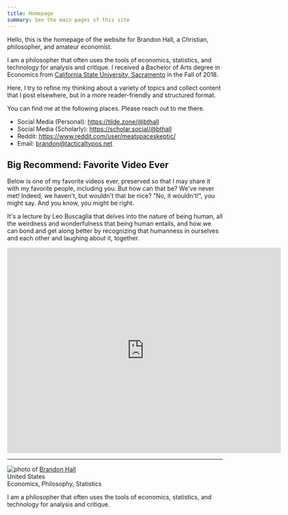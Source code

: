 ```yaml
---
title: Homepage
summary: See the main pages of this site
---
```


Hello, this is the homepage of the website for Brandon Hall, a Christian, philosopher, and amateur economist.

I am a philosopher that often uses the tools of economics, statistics, and technology for analysis and critique. I received a Bachelor of Arts degree in Economics from [California State University, Sacramento](https://www.csus.edu/econ/) in the Fall of 2018.

Here, I try to refine my thinking about a variety of topics and collect content that I post elsewhere, but in a more reader-friendly and structured format.

You can find me at the following places. Please reach out to me there.

* Social Media (Personal): <https://tilde.zone/@bthall>
* Social Media (Scholarly): <a rel="me" href="https://scholar.social/@bthall">https://scholar.social/@bthall</a>
* Reddit: <https://www.reddit.com/user/meatspaceskeptic/>
* Email: [brandon@tacticaltypos.net](mailto:brandon@tacticaltypos.net)

## Big Recommend: Favorite Video Ever
Below is one of my favorite videos ever, preserved so that I may share it with my favorite people, including you. But how can that be? We've never met! Indeed, we haven't, but wouldn't that be nice? "No, it wouldn't!", you might say. And you know, you might be right.

It's a lecture by Leo Buscaglia that delves into the nature of being human, all the weirdness and wonderfulness that being human entails, and how we can bond and get along better by recognizing that humanness in ourselves and each other and laughing about it, together.
<iframe src="https://archive.org/embed/LeoBuscagliaTheArtOfBeingFullyHuman" width="640" height="480" frameborder="0" webkitallowfullscreen="true" mozallowfullscreen="true" allowfullscreen></iframe>



---

<div id="hcard-Brandon-Hall" class="vcard">
  <img style="float:left; margin-right:4px" src="https://secure.gravatar.com/avatar/c47726a232801822ba08473b99c1e219?s=80" alt="photo of " class="photo"/>
 <a class="url fn" href="http://tacticaltypos.net">Brandon Hall</a>
 <div class="adr">
  <span class="country-name">United States</span>
 </div>
<div><span class="category">Economics</span>, <span class="category">Philosophy</span>, <span class="category">Statistics</span></div>
<p class="p-note">I am a philosopher that often uses the tools of economics, statistics, and technology for analysis and critique.</p></div>
